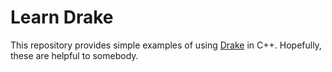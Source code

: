 # Learn Drake
This repository provides simple examples of using [Drake](https://drake.mit.edu) in C++. Hopefully, these are helpful to somebody.